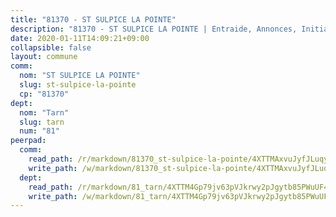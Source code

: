 ```yaml
---
title: "81370 - ST SULPICE LA POINTE"
description: "81370 - ST SULPICE LA POINTE | Entraide, Annonces, Initiatives"
date: 2020-01-11T14:09:21+09:00
collapsible: false
layout: commune
comm:
  nom: "ST SULPICE LA POINTE"
  slug: st-sulpice-la-pointe
  cp: "81370"
dept:
  nom: "Tarn"
  slug: tarn
  num: "81"
peerpad:
  comm:
    read_path: /r/markdown/81370_st-sulpice-la-pointe/4XTTMAxvuJyfJLuqyXws6svGWq9stWxd5iJgs88dewPsLJFfg
    write_path: /w/markdown/81370_st-sulpice-la-pointe/4XTTMAxvuJyfJLuqyXws6svGWq9stWxd5iJgs88dewPsLJFfg-K3TgUxbXJERq3N4pca1Q14zJAqmeqCReMhmK1nguGbk2hkjk9LDtUfQ8YVwUgzCudUwUsaVRmUzYq9skHJyfspgvDeVa79QJVtUjtyHr5uJHiwBgX8aw3p2AYM3sRVv9Xzvb8Jne
  dept:
    read_path: /r/markdown/81_tarn/4XTTM4Gp79jv63pVJkrwy2pJgytb85PWuUF46qZV3RNcf9bTY
    write_path: /w/markdown/81_tarn/4XTTM4Gp79jv63pVJkrwy2pJgytb85PWuUF46qZV3RNcf9bTY-K3TgUQULAfYZTaNEYQn663imu6tLJ5XUSYV3bG6y2QwZHe2hiw5KiHgnyL8wpzhjjRKSLQVjHCuMHvPTtVgD4tm7BFQTVwqLNiZgb8d93Riu34VNq5t6eFocUS5Ezct8i9MJtUHQ
---
```


